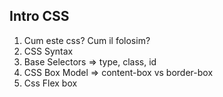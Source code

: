 ## Intro CSS
1. Cum este css? Cum il folosim?
2. CSS Syntax 
3. Base Selectors => type, class, id
3. CSS Box Model => content-box vs border-box
4. Css Flex box
